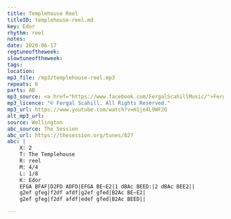 ```yaml
---
title: Templehouse Reel
titleID: templehouse-reel.md
key: Edor
rhythm: reel
notes: 
date: 2020-06-17
regtuneoftheweek: 
slowtuneoftheweek: 
tags: 
location: 
mp3_file: /mp3/templehouse-reel.mp3
repeats: 6
parts: AB
mp3_source: <a href="https://www.facebook.com/FergalScahillMusic/">Fergal Scahill</a>
mp3_licence: "© Fergal Scahill. All Rights Reserved."
mp3_url: https://www.youtube.com/watch?v=m1je4L9WF2Q
alt_mp3_url: 
source: Wellington
abc_source: The Session
abc_url: https://thesession.org/tunes/827
abc: |
    X: 2
    T: The Templehouse
    R: reel
    M: 4/4
    L: 1/8
    K: Edor
    EFGA BFAF|D2FD ADFD|EFGA BE~E2|1 dBAc BEED:|2 dBAc BEE2||
    g2ef gfeg|f2df afdf|g2ef gfed|B2Ac BE~E2|
    g2ef gfeg|f2df afdf|edef gfed|B2Ac BEED||

---
```

